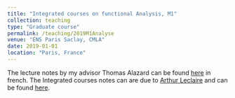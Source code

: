 ```yaml
---
title: "Integrated courses on functional Analysis, M1"
collection: teaching
type: "Graduate course"
permalink: /teaching/2019M1Analyse
venue: "ENS Paris Saclay, CMLA"
date: 2019-01-01
location: "Paris, France"
---
```

The lecture notes by my advisor Thomas Alazard can be found [here](http://talazard.perso.math.cnrs.fr/cours.pdf) in french.
The Integrated courses notes can are due to [Arthur Leclaire](https://www.math.u-bordeaux.fr/~aleclaire/index.php) and can be found [here](https://www.math.u-bordeaux.fr/~aleclaire/analyse_fonctionnelle_M1/leclaire_TD_analyse_fonctionnelle_1718.zip).
